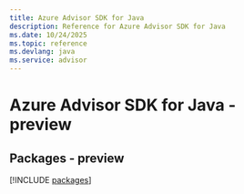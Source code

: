 ```yaml
---
title: Azure Advisor SDK for Java
description: Reference for Azure Advisor SDK for Java
ms.date: 10/24/2025
ms.topic: reference
ms.devlang: java
ms.service: advisor
---
```

# Azure Advisor SDK for Java - preview
## Packages - preview
[!INCLUDE [packages](advisor-index.md)]